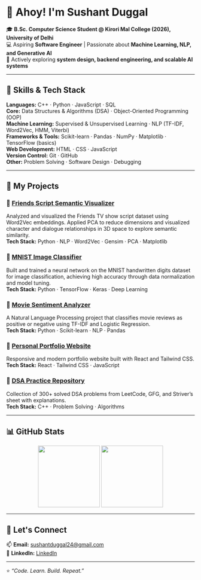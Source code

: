 # 👋 Ahoy! I'm Sushant Duggal

🎓 **B.Sc. Computer Science Student @ Kirori Mal College (2026), University of Delhi**  
💻 Aspiring **Software Engineer** | Passionate about **Machine Learning, NLP, and Generative AI**  
🚀 Actively exploring **system design, backend engineering, and scalable AI systems**

---

## 🧠 Skills & Tech Stack

**Languages:** C++ · Python · JavaScript · SQL  
**Core:** Data Structures & Algorithms (DSA) · Object-Oriented Programming (OOP)  
**Machine Learning:** Supervised & Unsupervised Learning · NLP (TF-IDF, Word2Vec, HMM, Viterbi)  
**Frameworks & Tools:** Scikit-learn · Pandas · NumPy · Matplotlib · TensorFlow (basics)  
**Web Development:** HTML · CSS · JavaScript  
**Version Control:** Git · GitHub  
**Other:** Problem Solving · Software Design · Debugging

---

## 🧩 My Projects

### 🔹 [Friends Script Semantic Visualizer]()
Analyzed and visualized the Friends TV show script dataset using Word2Vec embeddings. Applied PCA to reduce dimensions and visualized character and dialogue relationships in 3D space to explore semantic similarity.  
**Tech Stack:** Python · NLP · Word2Vec · Gensim · PCA · Matplotlib

### 🔹 [MNIST Image Classifier]()
Built and trained a neural network on the MNIST handwritten digits dataset for image classification, achieving high accuracy through data normalization and model tuning.  
**Tech Stack:** Python · TensorFlow · Keras · Deep Learning

### 🔹 [Movie Sentiment Analyzer]()
A Natural Language Processing project that classifies movie reviews as positive or negative using TF-IDF and Logistic Regression.  
**Tech Stack:** Python · Scikit-learn · NLP · Pandas

### 🔹 [Personal Portfolio Website]()
Responsive and modern portfolio website built with React and Tailwind CSS.  
**Tech Stack:** React · Tailwind CSS · JavaScript

### 🔹 [DSA Practice Repository]()
Collection of 300+ solved DSA problems from LeetCode, GFG, and Striver’s sheet with explanations.  
**Tech Stack:** C++ · Problem Solving · Algorithms

---


## 📊 GitHub Stats

<p align="center">
  <img src="https://github-readme-stats.vercel.app/api?username=yourusername&show_icons=true&theme=default" height="165">
  <img src="https://github-readme-stats.vercel.app/api/top-langs/?username=yourusername&layout=compact&theme=default" height="165">
</p>

---

## 🤝 Let's Connect

📫 **Email:** [sushantduggal24@gmail.com](mailto:sushantduggal24@gmail.com)  
💼 **LinkedIn:** [LinkedIn](https://www.linkedin.com/in/sushant-duggal-mgamngd7/)  

---

⭐ *“Code. Learn. Build. Repeat.”*  


<!--
**SD1604/SD1604** is a ✨ _special_ ✨ repository because its `README.md` (this file) appears on your GitHub profile.

Here are some ideas to get you started:

- 🔭 I’m currently working on ...
- 🌱 I’m currently learning ...
- 👯 I’m looking to collaborate on ...
- 🤔 I’m looking for help with ...
- 💬 Ask me about ...
- 📫 How to reach me: ...
- 😄 Pronouns: ...
- ⚡ Fun fact: ...
-->
